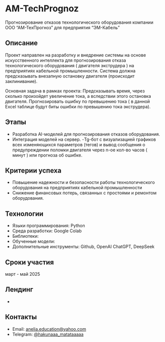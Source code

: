 # AM-TechPrognoz
Прогнозирование отказов технологического оборудования компании ООО “АМ-ТехПрогноз” для предприятия “ЭМ-Кабель”
## Описание
Проект направлен на разработку и внедрение системы на основе искусственного интеллекта для прогнозирования отказа технологического оборудования ( двигателя экструдера ) на предприятиях кабельной промышленности. Система должна предсказывать внезапную остановку двигателя (происходит заклинивание).

Основная задача в рамках проекта: Предсказывать время, через сколько произойдет увеличение тока, а вследствии этого остановка двигателя. Прогнозировать ошибку по превышению тока ( в данной Excel таблице будут биты ошибки по превышению тока экструдера).
## Этапы
- Разработка AI-моделей для прогнозирования отказов оборудования.
- Интеграция моделей на сервер.
-Tg-бот  с визуализацией графиков всех изменяющихся параметров (тегов) и вывод сообщения о предупреждении поломки двигателя через n-ое кол-во часов ( минут ) или прогноза об ошибке.

## Критерии успеха
- Повышение надежности и безопасности работы технологического оборудования на предприятиях кабельной промышленности
- Снижение финансовых потерь, связанных с простоями и ремонтом оборудования.

## Технологии
- Языки программирования:  Python
- Среда разработки: Google Colab
- Библиотеки: 
- Обученные модели: 
- Дополнительные инструменты: Github, OpenAI ChatGPT, DeepSeek
## Сроки участия
  март - май 2025
## Лендинг
- 
## Контакты
- Email: anelia.education@yahoo.com
- Telegram: [@hakunaaa_matataaaaa](https://t.me/hakunaaa_matataaaaa)
